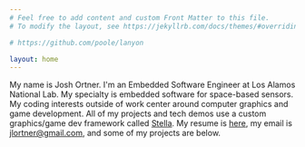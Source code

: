 ```yaml
---
# Feel free to add content and custom Front Matter to this file.
# To modify the layout, see https://jekyllrb.com/docs/themes/#overriding-theme-defaults

# https://github.com/poole/lanyon

layout: home
---
```


My name is Josh Ortner. I'm an Embedded Software Engineer at Los Alamos National Lab. My specialty is embedded software for space-based sensors. My coding interests outside of work center around computer graphics and game development. All of my projects and tech demos use a custom graphics/game dev framework called [Stella](https://gitlab.com/jortner0210/stella-game-engine). My resume is [here](https://joshortner.github.io/resume), my email is jlortner@gmail.com, and some of my projects are below.